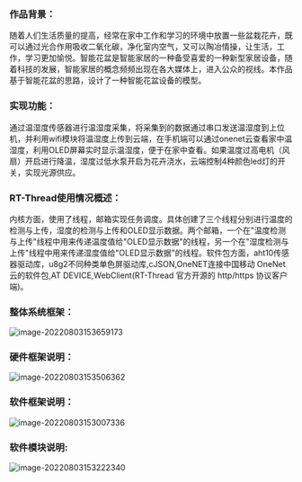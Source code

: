 ### 作品背景：

随着人们生活质量的提高，经常在家中工作和学习的环境中放置一些盆栽花卉，既可以通过光合作用吸收二氧化碳，净化室内空气，又可以陶冶情操，让生活，工作，学习更加愉悦。智能花盆是智能家居的一种备受喜爱的一种新型家居设备，随着科技的发展，智能家居的概念频频出现在各大媒体上，进入公众的视线。本作品基于智能花盆的思路，设计了一种智能花盆设备的模型。

### 实现功能：

通过温湿度传感器进行温湿度采集，将采集到的数据通过串口发送温湿度到上位机，并利用wifi模块将温湿度上传到云端，在手机端可以通过onenet云查看家中温湿度，利用OLED屏幕实时显示温湿度，便于在家中查看。如果温度过高电机（风扇）开启进行降温，湿度过低水泵开启为花卉浇水，云端控制4种颜色led灯的开关，实现光源供应。

### RT-Thread使用情况概述：

内核方面，使用了线程，邮箱实现任务调度。具体创建了三个线程分别进行温度的检测与上传，湿度的检测与上传和OLED显示数据。两个邮箱，一个在"温度检测与上传"线程中用来传递温度值给"OLED显示数据"的线程，另一个在"湿度检测与上传"线程中用来传递湿度值给"OLED显示数据"的线程。软件包方面，aht10传感器驱动库，u8g2不同种类单色屏驱动库,cJSON,OneNET连接中国移动 OneNet 云的软件包,AT DEVICE,WebClient(RT-Thread 官方开源的 http/https 协议客户端)。



### 整体系统框架：

![image-20220803153659173](C:\Users\刘佩羽\Desktop\GIT教学\summer2022\liupeiyu\2022-8-3\1.assets\image-20220803153659173.png)



### 硬件框架说明：

![image-20220803153506362](C:\Users\刘佩羽\Desktop\GIT教学\summer2022\liupeiyu\2022-8-3\1.assets\image-20220803153506362.png)

### 软件框架说明：

![image-20220803153007336](C:\Users\刘佩羽\Desktop\GIT教学\summer2022\liupeiyu\2022-8-3\1.assets\image-20220803153007336.png)

### 软件模块说明:

![image-20220803153222340](C:\Users\刘佩羽\Desktop\GIT教学\summer2022\liupeiyu\2022-8-3\1.assets\image-20220803153222340.png)